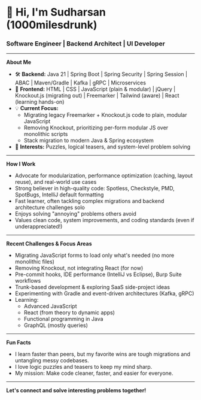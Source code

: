 # 👋 Hi, I'm Sudharsan (1000milesdrunk)

### Software Engineer | Backend Architect | UI Developer

---

**About Me**

- 🛠️ **Backend:** Java 21 | Spring Boot | Spring Security | Spring Session | ABAC | Maven/Gradle | Kafka | gRPC | Microservices  
- 🎨 **Frontend:** HTML | CSS | JavaScript (plain & modular) | jQuery | Knockout.js (migrating out) | Freemarker | Tailwind (aware) | React (learning hands-on)
- 💡 **Current Focus:**  
  - Migrating legacy Freemarker + Knockout.js code to plain, modular JavaScript  
  - Removing Knockout, prioritizing per-form modular JS over monolithic scripts  
  - Stack migration to modern Java & Spring ecosystem  
- 🧩 **Interests:** Puzzles, logical teasers, and system-level problem solving

---

**How I Work**

- Advocate for modularization, performance optimization (caching, layout reuse), and real-world use cases  
- Strong believer in high-quality code: Spotless, Checkstyle, PMD, SpotBugs, IntelliJ default formatting  
- Fast learner, often tackling complex migrations and backend architecture challenges solo  
- Enjoys solving "annoying" problems others avoid  
- Values clean code, system improvements, and coding standards (even if underappreciated!)

---

**Recent Challenges & Focus Areas**

- Migrating JavaScript forms to load only what's needed (no more monolithic files)
- Removing Knockout, not integrating React (for now)
- Pre-commit hooks, IDE performance (IntelliJ vs Eclipse), Burp Suite workflows
- Trunk-based development & exploring SaaS side-project ideas
- Experimenting with Gradle and event-driven architectures (Kafka, gRPC)
- Learning:  
  - Advanced JavaScript  
  - React (from theory to dynamic apps)  
  - Functional programming in Java  
  - GraphQL (mostly queries)

---

**Fun Facts**

- I learn faster than peers, but my favorite wins are tough migrations and untangling messy codebases.
- I love logic puzzles and teasers to keep my mind sharp.
- My mission: Make code cleaner, faster, and easier for everyone.

---
**Let's connect and solve interesting problems together!**
